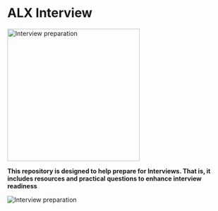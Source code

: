 # ALX Interview
<img src="https://github.com/JO-YE/alx-interview/assets/111038087/61d975b5-f354-48d1-9597-627eb84b747c" alt="Interview preparation" style="width:300px">
<p style="font-size:14px;"><b>This repository is designed to help prepare for Interviews. That is, it includes resources and practical questions to enhance interview readiness</b></p>
<img src="https://github.com/JO-YE/alx-interview/assets/111038087/404e6abd-e75b-48d8-a39e-6ca6f5276b69" alt="Interview preparation" style="float:left;">


